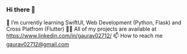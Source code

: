 ### Hi there 👋
🌱 I’m currently learning SwiftUI, Web Development (Python, Flask) and Cross Platfrom (Flutter)
👨‍💻 All of my projects are available at https://www.linkedin.com/in/gaurav02712/
📫 How to reach me gaurav02712@gmail.com


<!--
**gaurav02712/gaurav02712** is a ✨ _special_ ✨ repository because its `README.md` (this file) appears on your GitHub profile.

Here are some ideas to get you started:

- 🔭 I’m currently working on ...
- 🌱 I’m currently learning ...
- 👯 I’m looking to collaborate on ...
- 🤔 I’m looking for help with ...
- 💬 Ask me about ...
- 📫 How to reach me: ...
- 😄 Pronouns: ...
- ⚡ Fun fact: ...
-->
